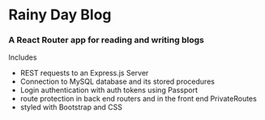 # Rainy Day Blog

### A React Router app for reading and writing blogs

Includes
* REST requests to an Express.js Server
* Connection to MySQL database and its stored procedures
* Login authentication with auth tokens using Passport
* route protection in back end routers and in the front end PrivateRoutes
* styled with Bootstrap and CSS